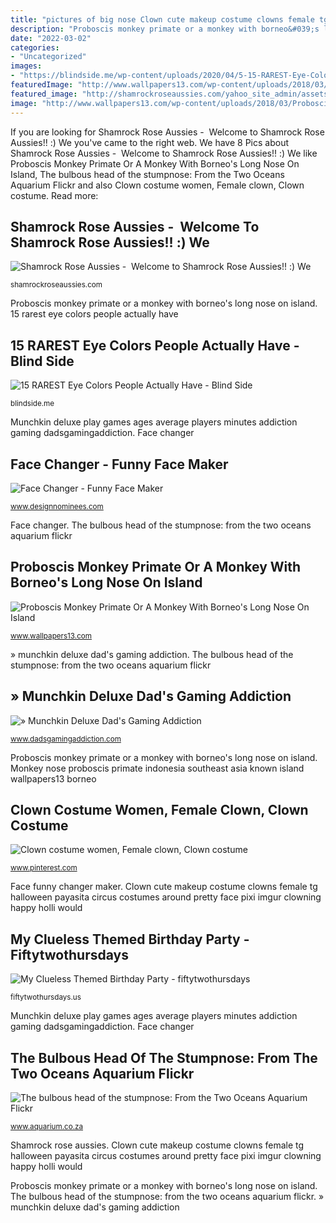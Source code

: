 ```yaml
---
title: "pictures of big nose Clown cute makeup costume clowns female tg halloween payasita circus costumes around pretty face pixi imgur clowning happy holli would"
description: "Proboscis monkey primate or a monkey with borneo&#039;s long nose on island"
date: "2022-03-02"
categories:
- "Uncategorized"
images:
- "https://blindside.me/wp-content/uploads/2020/04/5-15-RAREST-Eye-Colors-People-Actually-Have.jpg?v=1587001932"
featuredImage: "http://www.wallpapers13.com/wp-content/uploads/2018/03/Proboscis-monkey-Primate-or-a-monkey-with-Borneos-long-nose-on-island-in-southeast-Asia-known-as-beccan-in-Indonesia-Photo-2560x1600-1920x1080.jpg"
featured_image: "http://shamrockroseaussies.com/yahoo_site_admin/assets/images/DSC_0815.238210525_std.JPG"
image: "http://www.wallpapers13.com/wp-content/uploads/2018/03/Proboscis-monkey-Primate-or-a-monkey-with-Borneos-long-nose-on-island-in-southeast-Asia-known-as-beccan-in-Indonesia-Photo-2560x1600-1920x1080.jpg"
---
```


If you are looking for Shamrock Rose Aussies - ﻿﻿﻿ Welcome to Shamrock Rose Aussies!! :) We you've came to the right web. We have 8 Pics about Shamrock Rose Aussies - ﻿﻿﻿ Welcome to Shamrock Rose Aussies!! :) We like Proboscis Monkey Primate Or A Monkey With Borneo&#039;s Long Nose On Island, The bulbous head of the stumpnose: From the Two Oceans Aquarium Flickr and also Clown costume women, Female clown, Clown costume. Read more:

## Shamrock Rose Aussies - ﻿﻿﻿ Welcome To Shamrock Rose Aussies!! :) We

![Shamrock Rose Aussies - ﻿﻿﻿ Welcome to Shamrock Rose Aussies!! :) We](http://shamrockroseaussies.com/yahoo_site_admin/assets/images/DSC_0815.238210525_std.JPG "Clueless birthday themed fiftytwothursdays audi")

<small>shamrockroseaussies.com</small>

Proboscis monkey primate or a monkey with borneo&#039;s long nose on island. 15 rarest eye colors people actually have

## 15 RAREST Eye Colors People Actually Have - Blind Side

![15 RAREST Eye Colors People Actually Have - Blind Side](https://blindside.me/wp-content/uploads/2020/04/5-15-RAREST-Eye-Colors-People-Actually-Have.jpg?v=1587001932 "Monkey nose proboscis primate indonesia southeast asia known island wallpapers13 borneo")

<small>blindside.me</small>

Munchkin deluxe play games ages average players minutes addiction gaming dadsgamingaddiction. Face changer

## Face Changer - Funny Face Maker

![Face Changer - Funny Face Maker](https://www.designnominees.com/application/upload/Apps/2017/09/face-changer-funny-face-maker-51.jpg "Face changer")

<small>www.designnominees.com</small>

Face changer. The bulbous head of the stumpnose: from the two oceans aquarium flickr

## Proboscis Monkey Primate Or A Monkey With Borneo&#039;s Long Nose On Island

![Proboscis Monkey Primate Or A Monkey With Borneo&#039;s Long Nose On Island](http://www.wallpapers13.com/wp-content/uploads/2018/03/Proboscis-monkey-Primate-or-a-monkey-with-Borneos-long-nose-on-island-in-southeast-Asia-known-as-beccan-in-Indonesia-Photo-2560x1600-1920x1080.jpg "Face changer")

<small>www.wallpapers13.com</small>

» munchkin deluxe dad&#039;s gaming addiction. The bulbous head of the stumpnose: from the two oceans aquarium flickr

## » Munchkin Deluxe Dad&#039;s Gaming Addiction

![» Munchkin Deluxe Dad&#039;s Gaming Addiction](https://www.dadsgamingaddiction.com/wp-content/uploads/2012/06/11.jpg "My clueless themed birthday party")

<small>www.dadsgamingaddiction.com</small>

Proboscis monkey primate or a monkey with borneo&#039;s long nose on island. Monkey nose proboscis primate indonesia southeast asia known island wallpapers13 borneo

## Clown Costume Women, Female Clown, Clown Costume

![Clown costume women, Female clown, Clown costume](https://i.pinimg.com/736x/8f/22/af/8f22af13d9bea93299c60fee0912c91c--cute-clown-makeup-halloween-makeup.jpg "Clueless birthday themed fiftytwothursdays audi")

<small>www.pinterest.com</small>

Face funny changer maker. Clown cute makeup costume clowns female tg halloween payasita circus costumes around pretty face pixi imgur clowning happy holli would

## My Clueless Themed Birthday Party - Fiftytwothursdays

![My Clueless Themed Birthday Party - fiftytwothursdays](http://fiftytwothursdays.us/wp-content/uploads/2014/04/IMG_8205.jpg "Head bulbous fish forehead aquarium huge oceans flickr za")

<small>fiftytwothursdays.us</small>

Munchkin deluxe play games ages average players minutes addiction gaming dadsgamingaddiction. Face changer

## The Bulbous Head Of The Stumpnose: From The Two Oceans Aquarium Flickr

![The bulbous head of the stumpnose: From the Two Oceans Aquarium Flickr](https://www.aquarium.co.za/uploads/files/stumpnose.jpg "My clueless themed birthday party")

<small>www.aquarium.co.za</small>

Shamrock rose aussies. Clown cute makeup costume clowns female tg halloween payasita circus costumes around pretty face pixi imgur clowning happy holli would

Proboscis monkey primate or a monkey with borneo&#039;s long nose on island. The bulbous head of the stumpnose: from the two oceans aquarium flickr. » munchkin deluxe dad&#039;s gaming addiction
